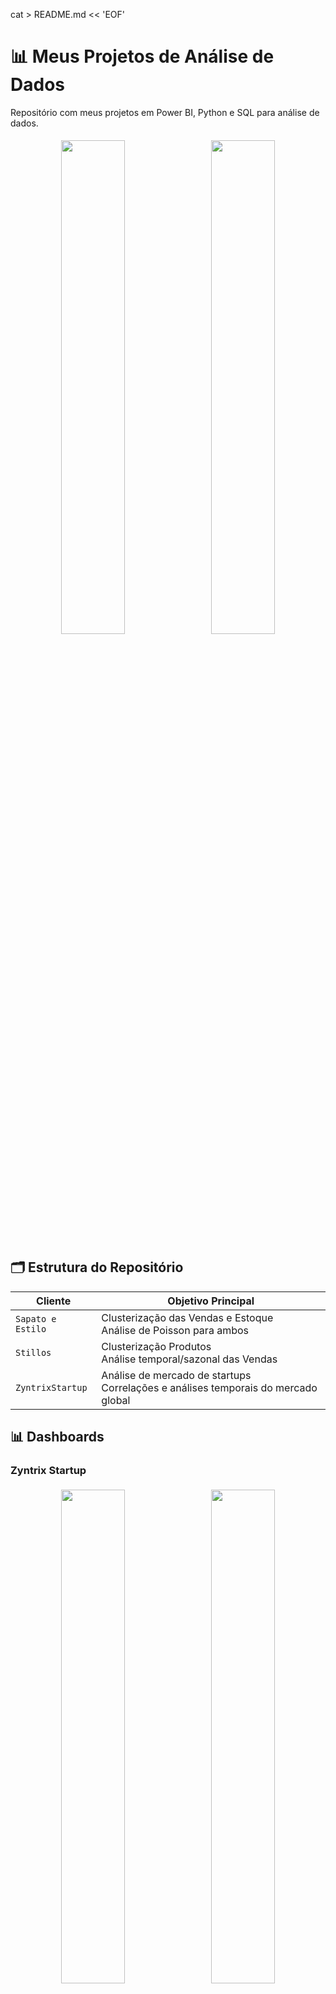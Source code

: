 cat > README.md << 'EOF'
# 📊 Meus Projetos de Análise de Dados

Repositório com meus projetos em Power BI, Python e SQL para análise de dados.

<div align="center">
  <img src="https://imgur.com/VJtxbTM.png" width="45%" style="margin:5px;"> 
  <img src="https://imgur.com/aJRc9lU.png" width="45%" style="margin:5px;">
</div>

## 🗂️ Estrutura do Repositório
| Cliente           | Objetivo Principal                                                                 |
|-------------------|-----------------------------------------------------------------------------------|
| `Sapato e Estilo` | Clusterização das Vendas e Estoque<br>Análise de Poisson para ambos               |
| `Stillos`         | Clusterização Produtos<br>Análise temporal/sazonal das Vendas                     |
| `ZyntrixStartup`  | Análise de mercado de startups<br>Correlações e análises temporais do mercado global |

## 📊 Dashboards

### Zyntrix Startup
<div align="center">
  <img src="https://imgur.com/VJtxbTM.png" width="45%" style="margin:5px;">
  <img src="https://imgur.com/mD1IjIl.png" width="45%" style="margin:5px;">
</div>

### Stillos - Análise de Estoque
<div align="center">
  <img src="https://imgur.com/aJRc9lU.png" width="30%">
  <img src="https://imgur.com/KhroNue.png" width="30%">
  <img src="https://imgur.com/gdsxEGA.png" width="30%">
</div>

### Stillos - Análise de Vendas
<div align="center">
  <img src="https://imgur.com/6mNpcpC.png" width="45%">
  <img src="https://imgur.com/Aq5UaRD.png" width="45%">
  <br>
  <img src="https://imgur.com/FrlsklQ.png" width="90%">
</div>

### Sapato e Estilo
<div align="center">
  <img src="https://imgur.com/cKOOBVj.png" width="45%">
  <img src="https://imgur.com/upJ0SfU.png" width="45%">
  <br>
  <img src="https://imgur.com/tMm2TF9.png" width="45%">
  <img src="https://imgur.com/ovGopDY.png" width="45%">
</div>

## 🛠️ Tecnologias Utilizadas
<p align="left">
  <img src="https://img.shields.io/badge/PowerBI-F2C811?style=for-the-badge&logo=Power%20BI&logoColor=black" alt="Power BI">
  <img src="https://img.shields.io/badge/Python-3776AB?style=for-the-badge&logo=python&logoColor=white" alt="Python">
  <img src="https://img.shields.io/badge/SQL-4479A1?style=for-the-badge&logo=postgresql&logoColor=white" alt="SQL">
  <img src="https://img.shields.io/badge/Pandas-150458?style=for-the-badge&logo=pandas&logoColor=white" alt="Pandas">
</p>

## 📬 Contato
<p align="left">
  <a href="mailto:hugoproamichi@gmail.com">
    <img src="https://img.shields.io/badge/Gmail-D14836?style=for-the-badge&logo=gmail&logoColor=white" alt="Email">
  </a>
  <a href="https://www.linkedin.com/in/hugo-amichi-b2531a15b/">
    <img src="https://img.shields.io/badge/LinkedIn-0077B5?style=for-the-badge&logo=linkedin&logoColor=white" alt="LinkedIn">
  </a>
</p>
EOF